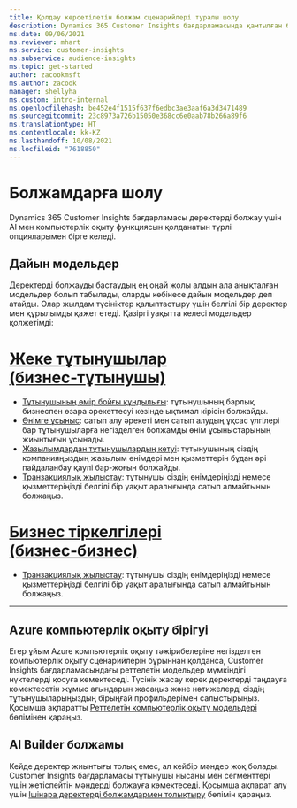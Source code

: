 ```yaml
---
title: Қолдау көрсетілетін болжам сценарийлері туралы шолу
description: Dynamics 365 Customer Insights бағдарламасында қамтылған болжам сценарийлері мен опциялары.
ms.date: 09/06/2021
ms.reviewer: mhart
ms.service: customer-insights
ms.subservice: audience-insights
ms.topic: get-started
author: zacookmsft
ms.author: zacook
manager: shellyha
ms.custom: intro-internal
ms.openlocfilehash: be452e4f1515f637f6edbc3ae3aaf6a3d3471489
ms.sourcegitcommit: 23c8973a726b15050e368cc6e0aab78b266a89f6
ms.translationtype: HT
ms.contentlocale: kk-KZ
ms.lasthandoff: 10/08/2021
ms.locfileid: "7618850"
---
```

# <a name="predictions-overview"></a>Болжамдарға шолу

Dynamics 365 Customer Insights бағдарламасы деректерді болжау үшін AI мен компьютерлік оқыту функциясын қолданатын түрлі опцияларымен бірге келеді. 

## <a name="out-of-box-models"></a>Дайын модельдер

Деректерді болжауды бастаудың ең оңай жолы алдын ала анықталған модельдер болып табылады, оларды көбінесе дайын модельдер деп атайды. Олар жылдам түсініктер қалыптастыру үшін белгілі бір деректер мен құрылымды қажет етеді. Қазіргі уақытта келесі модельдер қолжетімді: 

# <a name="individual-customers-b2c"></a>[Жеке тұтынушылар (бизнес‑тұтынушы)](#tab/b2c)

- [Тұтынушының өмір бойғы құндылығы](predict-customer-lifetime-value.md): тұтынушының барлық бизнеспен өзара әрекеттесуі кезінде ықтимал кірісін болжайды.
- [Өнімге ұсыныс](predict-product-recommendation.md): сатып алу әрекеті мен сатып алудың ұқсас үлгілері бар тұтынушыларға негізделген болжамды өнім ұсыныстарының жиынтығын ұсынады.
- [Жазылымдардан тұтынушылардың кетуі](predict-subscription-churn.md): тұтынушының сіздің компанияңыздың жазылым өнімдері мен қызметтерін бұдан әрі пайдаланбау қаупі бар-жоғын болжайды.
- [Транзакциялық жылыстау](predict-transactional-churn.md): тұтынушы сіздің өнімдеріңізді немесе қызметтеріңізді белгілі бір уақыт аралығында сатып алмайтынын болжаңыз.

# <a name="business-accounts-b2b"></a>[Бизнес тіркелгілері (бизнес‑бизнес)](#tab/b2b)

- [Транзакциялық жылыстау](predict-transactional-churn.md): тұтынушы сіздің өнімдеріңізді немесе қызметтеріңізді белгілі бір уақыт аралығында сатып алмайтынын болжаңыз.

---


## <a name="azure-machine-learning-integration"></a>Azure компьютерлік оқыту бірігуі

Егер ұйым Azure компьютерлік оқыту тәжірибелеріне негізделген компьютерлік оқыту сценарийлерін бұрыннан қолданса, Customer Insights бағдарламасындағы реттелетін модельдер мүмкіндігі нүктелерді қосуға көмектеседі. Түсінік жасау керек деректерді таңдауға көмектесетін жұмыс ағындарын жасаңыз және нәтижелерді сіздің тұтынушыларыңыздың бірыңғай профильдерімен салыстырыңыз. Қосымша ақпаратты [Реттелетін компьютерлік оқыту модельдері](custom-models.md) бөлімінен қараңыз.

## <a name="ai-builder-prediction"></a>AI Builder болжамы

Кейде деректер жиынтығы толық емес, ал кейбір мәндер жоқ болады. Customer Insights бағдарламасы тұтынушы нысаны мен сегменттері үшін жетіспейтін мәндерді болжауға көмектеседі. Қосымша ақпарат алу үшін [Ішінара деректерді болжамдармен толықтыру](predictions.md) бөлімін қараңыз.
